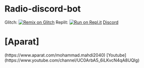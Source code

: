# Radio-discord-bot
 Glitch: [![Remix on Glitch](https://cdn.glitch.com/2703baf2-b643-4da7-ab91-7ee2a2d00b5b%2Fremix-button.svg)](https://glitch.com/edit/#!/import/github/Mohammad-mahdi2040/Radio-discord-bot)
Replit: [![Run on Repl.it](https://repl.it/badge/github/SudhanPlayz/Discord-MusicBot)](https://repl.it/github/Mohammad-mahdi2040/Radio-discord-bot)
[Discord](https://discord.gg/TAJWJR9f2S)
<h1>[Aparat]</h1>(https://www.aparat.com/mohammad.mahdi2040)
[Youtube](https://www.youtube.com/channel/UC0ArbA5_6iLKvcN4qA8UQIg)
